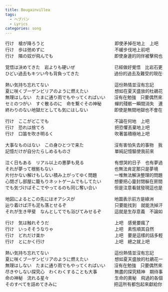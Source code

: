 ```yaml
---
title: Bougainvillea
tags:
  - ヘブバン
  - Lyrics
categories: song
---
```


<pre>
行け　槍が降ろうと　　　　　　　　　　　　　　　　即使矛掉在地上　上吧
行け　歩は弛めずに　　　　　　　　　　　　　　　　不緩步伐地上前吧
行け　隣の奴が飛んでも　　　　　　　　　　　　　　即使身邊的同伴被擊飛也好　上吧

覚悟は決めてきた　岩よりも硬いぜ　　　　　　　　　已經做好覺悟　比岩石更堅定
ひどい過去もキツい今も背負ってきた　　　　　　　　過份的過去及難受的現在都承擔下來了

熱い気持ち忘れてない　　　　　　　　　　　　　　　這份熱情並沒有忘記
夏に咲くブーゲンビリアのように燃えたい　　　　　　想如在夏天盛放的杜鵑花一樣燃燒自己
無理はしない　たまに通り雨でもやってくればいい　　沒有在勉強　只要偶然來場驟雨就好了
セミのつがい　すぐ散るのに　命を繋ぐその神秘　　　蟬的殘骸一瞬間消失　連繫生命的奧秘
終わりのない地獄だとしても気にはしない　　　　　　即使是無間地獄也不會在意

行け　ここがどこでも　　　　　　　　　　　　　　　不論在何地　上吧
行け　恐れは捨てろ　　　　　　　　　　　　　　　　把恐懼丟棄地上吧
行け　口笛を吹き明るく　　　　　　　　　　　　　　吹著笛積極地上吧

大事なものはない　この身ひとつで来た　　　　　　　沒有害怕失去的事物　我隻身一人到此地
記憶だけが自分たらしめるものさ　　　　　　　　　　單純記憶驅使我前來

泣く日もある　リアル以上の悪夢も見る　　　　　　　有想哭的日子　也有夢過比現實更殘酷的夢境
それが夢って根拠もない　　　　　　　　　　　　　　也無法肯定那只是夢境
片付かない解けもしない積み上がってゆく問題　　　　一堆無法解決整理的問題不斷累積
心閉ざし部屋に籠もりネットゲームでもしてたい　　　想要把心靈封閉躲在房間一直打遊戲
でも気づけばそこでやってるのも同じ奪い合い　　　　但是注意看就發現這也是同樣性質的互相爭奪

地図によるとこの先にはオアシスが　　　　　　　　　地圖表示前方是綠洲
辿り着けば汗も泥も落とせるぞ　　　　　　　　　　　只要能找到　就能洗掉汗水及泥巴了
それが生き甲斐　なんとしてでも浴びてみせるぞ　　　這就是生存意義　不論如何都要去洗澡

行け　気は触れそうだ　　　　　　　　　　　　　　　上吧　感覺要瘋了
行け　いっそそうなりゃ　　　　　　　　　　　　　　上吧　素性順其自然
行け　どれだけ楽か　　　　　　　　　　　　　　　　上吧　要是這樣的話多輕鬆
行け　とにかく行け　　　　　　　　　　　　　　　　上吧　總之就上吧

熱い気持ち忘れてない　　　　　　　　　　　　　　　這份熱情並沒有忘記
夏に咲くブーゲンビリアのように燃えたい　　　　　　想如夏天盛放的杜鵑花一樣燃燒自己
無理はしない　たまに通り雨でもやってくればいい　　沒有在勉強　只要偶然來場驟雨就好了
尽きやしない探究心　わくわくすることも大事　　　　無盡的探究精神　期待事物也是很重要
命の神秘　流れる星々　　　　　　　　　　　　　　　生命的奧秘　飛過的各個流星　
そのすべてを詰めてきみに　　　　　　　　　　　　　把這所有都包起來獻給你
</pre>
